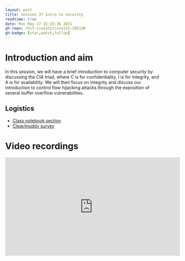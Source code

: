 ```yaml
---
layout: post
title: Session 37 Intro to Security
readtime: true
date: Mon May 17 15:25:36 2021
gh-repo: rhit-csse332/csse332-202130
gh-badge: [star,watch,follow]
---
```


# Introduction and aim

In this session, we will have a brief introduction to computer security by
discussing the CIA triad, where C is for confidentiality, I is for integrity,
and A is for availability. We will then focus on integrity and discuss our
introduction to control flow hijacking attacks through the exposition of several
buffer overflow vulnerabilities.

## Logistics

- [Class notebook section](https://rosehulman-my.sharepoint.com/personal/noureddi_rose-hulman_edu/_layouts/OneNote.aspx?id=%2Fpersonal%2Fnoureddi_rose-hulman_edu%2FDocuments%2FClass%20Notebooks%2FCSSE%20332%20Operating%20Systems&wd=target%28_Content%20Library%2FSession%2037%20Intro%20to%20Security.one%7CB8D0663C-7ED2-4AA8-B572-1E0EB2130128%2F%29)
- [Clear/muddy survey](https://moodle.rose-hulman.edu/mod/quiz/view.php?id=2822673)

# Video recordings

<iframe width="560" height="315" src="https://www.youtube.com/embed/Mj0B3KhVLYY" title="YouTube video player" frameborder="0" allow="accelerometer; autoplay; clipboard-write; encrypted-media; gyroscope; picture-in-picture" allowfullscreen></iframe>

